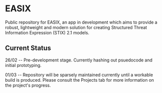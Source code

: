 # EASIX

Public repository for EASIX, an app in development which aims to provide a robust, lightweight and modern solution for creating Structured Threat Information Expression (STIX) 2.1 models.

## Current Status

26/02 -- Pre-development stage. Currently hashing out psuedocode and initial prototyping.

01/03 -- Repository will be sparsely maintained currently until a workable build is produced. Please consult the Projects tab for more information on the project's progress.
